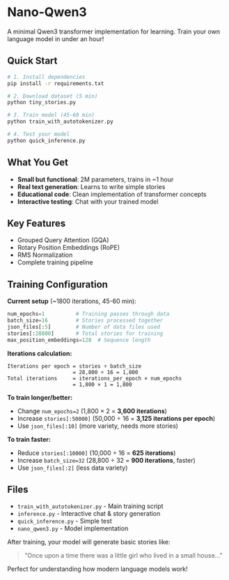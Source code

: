 # Nano-Qwen3

A minimal Qwen3 transformer implementation for learning. Train your own language model in under an hour!

## Quick Start

```bash
# 1. Install dependencies
pip install -r requirements.txt

# 2. Download dataset (5 min)
python tiny_stories.py

# 3. Train model (45-60 min)
python train_with_autotokenizer.py

# 4. Test your model
python quick_inference.py
```

## What You Get

- **Small but functional**: 2M parameters, trains in ~1 hour
- **Real text generation**: Learns to write simple stories
- **Educational code**: Clean implementation of transformer concepts
- **Interactive testing**: Chat with your trained model

## Key Features

- Grouped Query Attention (GQA) 
- Rotary Position Embeddings (RoPE)
- RMS Normalization
- Complete training pipeline

## Training Configuration

**Current setup** (~1800 iterations, 45-60 min):
```python
num_epochs=1          # Training passes through data
batch_size=16         # Stories processed together
json_files[:5]        # Number of data files used
stories[:28800]       # Total stories for training
max_position_embeddings=128  # Sequence length
```

**Iterations calculation:**
```
Iterations per epoch = stories ÷ batch_size
                     = 28,800 ÷ 16 = 1,800
Total iterations     = iterations_per_epoch × num_epochs
                     = 1,800 × 1 = 1,800
```

**To train longer/better:**
- Change `num_epochs=2` (1,800 × 2 = **3,600 iterations**)
- Increase `stories[:50000]` (50,000 ÷ 16 = **3,125 iterations per epoch**)
- Use `json_files[:10]` (more variety, needs more stories)

**To train faster:**
- Reduce `stories[:10000]` (10,000 ÷ 16 = **625 iterations**)
- Increase `batch_size=32` (28,800 ÷ 32 = **900 iterations**, faster)
- Use `json_files[:2]` (less data variety)

## Files

- `train_with_autotokenizer.py` - Main training script
- `inference.py` - Interactive chat & story generation  
- `quick_inference.py` - Simple test
- `nano_qwen3.py` - Model implementation

After training, your model will generate basic stories like:
> "Once upon a time there was a little girl who lived in a small house..."

Perfect for understanding how modern language models work!